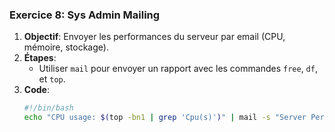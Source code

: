 ### Exercice 8: Sys Admin Mailing
1. **Objectif**: Envoyer les performances du serveur par email (CPU, mémoire, stockage).
2. **Étapes**:
   - Utiliser `mail` pour envoyer un rapport avec les commandes `free`, `df`, et `top`.
3. **Code**:
   ```bash
   #!/bin/bash
   echo "CPU usage: $(top -bn1 | grep 'Cpu(s)')" | mail -s "Server Performance" admin@example.com
   ```

